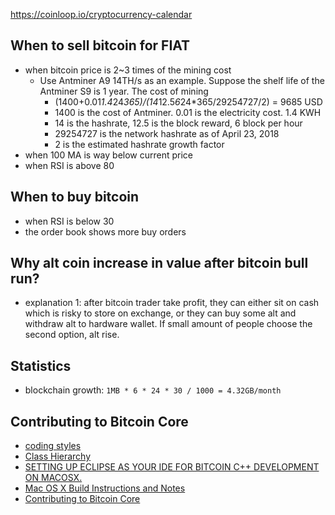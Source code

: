 https://coinloop.io/cryptocurrency-calendar

## When to sell bitcoin for FIAT
- when bitcoin price is 2~3 times of the mining cost
  * Use Antminer A9 14TH/s as an example. Suppose the shelf life of the Antminer S9 is 1 year. The cost of mining
    + (1400+0.01*1.4*24*365)/(14*12.5*6*24*365/29254727/2) = 9685 USD
    + 1400 is the cost of Antminer. 0.01 is the electricity cost. 1.4 KWH
    + 14 is the hashrate, 12.5 is the block reward, 6 block per hour
    + 29254727 is the network hashrate as of April 23, 2018
    + 2 is the estimated hashrate growth factor
- when 100 MA is way below current price
- when RSI is above 80

## When to buy bitcoin
- when RSI is below 30
- the order book shows more buy orders

## Why alt coin increase in value after bitcoin bull run?
- explanation 1: after bitcoin trader take profit, they can either sit on cash which is risky to store on exchange, or they can buy some alt and withdraw alt to hardware wallet. If small amount of people choose the second option, alt rise.

## Statistics
- blockchain growth: `1MB * 6 * 24 * 30 / 1000 = 4.32GB/month`

## Contributing to Bitcoin Core
- [coding styles](https://github.com/bitcoin/bitcoin/blob/master/doc/developer-notes.md)
- [Class Hierarchy](https://dev.visucore.com/bitcoin/doxygen/inherits.html)
- [SETTING UP ECLIPSE AS YOUR IDE FOR BITCOIN C++ DEVELOPMENT ON MACOSX.](http://www.gubatron.com/blog/2014/02/09/setting-up-eclipse-as-your-ide-for-bitcoin-c-development-on-macosx/)
- [Mac OS X Build Instructions and Notes](https://github.com/bitcoin/bitcoin/blob/master/doc/build-osx.md)
- [Contributing to Bitcoin Core](https://github.com/bitcoin/bitcoin/blob/master/CONTRIBUTING.md)
